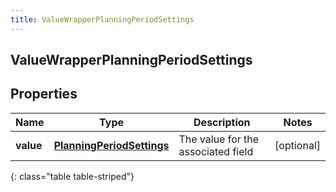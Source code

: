 ```yaml
---
title: ValueWrapperPlanningPeriodSettings
---
```

## ValueWrapperPlanningPeriodSettings

## Properties

|Name | Type | Description | Notes|
|------------ | ------------- | ------------- | -------------|
| **value** | [**PlanningPeriodSettings**](PlanningPeriodSettings.html) | The value for the associated field | [optional] |
{: class="table table-striped"}


